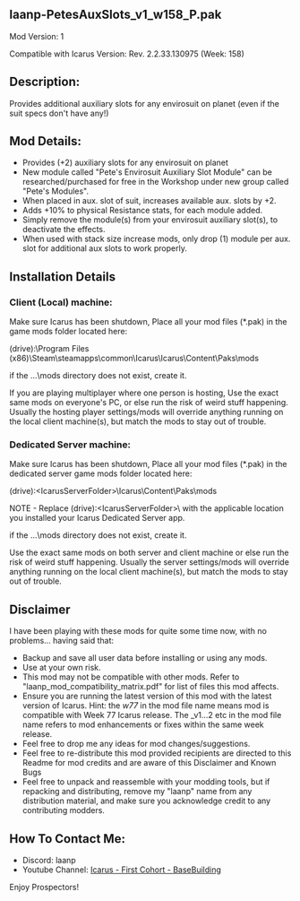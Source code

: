 laanp-PetesAuxSlots_v1_w158_P.pak
----------------------------------------------------------------------
Mod Version: 1

Compatible with Icarus Version: Rev. 2.2.33.130975 (Week: 158)

## Description:
Provides additional auxiliary slots for any envirosuit on planet (even if the suit specs don't have any!)

## Mod Details:
- Provides (+2) auxiliary slots for any envirosuit on planet
- New module called "Pete's Envirosuit Auxiliary Slot Module" can be researched/purchased for free in the Workshop under new group called "Pete's Modules".
- When placed in aux. slot of suit, increases available aux. slots by +2.
- Adds +10% to physical Resistance stats, for each module added.
- Simply remove the module(s) from your envirosuit auxiliary slot(s), to deactivate the effects.
- When used with stack size increase mods, only drop (1) module per aux. slot for additional aux slots to work properly.


## Installation Details

### Client (Local) machine:
Make sure Icarus has been shutdown, 
Place all your mod files (*.pak) in the game mods folder located here:

(drive):\Program Files (x86)\Steam\steamapps\common\Icarus\Icarus\Content\Paks\mods

if the ...\mods directory does not exist, create it.

If you are playing multiplayer where one person is hosting, Use the exact same mods
on everyone's PC, or else run the risk of weird stuff happening.
Usually the hosting player settings/mods will override anything running on the local client machine(s), but match the mods to stay out of trouble.

### Dedicated Server machine:
Make sure Icarus has been shutdown, 
Place all your mod files (*.pak) in the dedicated server game mods folder located here:

(drive):\<IcarusServerFolder>\Icarus\Content\Paks\mods

NOTE - Replace (drive):\<IcarusServerFolder>\ with the applicable location you installed your Icarus Dedicated Server app.

if the ...\mods directory does not exist, create it.

Use the exact same mods on both server and client machine or else run the risk of weird stuff happening.
Usually the server settings/mods will override anything running on the local client machine(s), but match the mods to stay out of trouble.

## Disclaimer
I have been playing with these mods for quite some time now, with no problems... having said that:
- Backup and save all user data before installing or using any mods.
- Use at your own risk.
- This mod may not be compatible with other mods. Refer to "laanp_mod_compatibility_matrix.pdf" for list of files this mod affects.
- Ensure you are running the latest version of this mod with the latest version of Icarus.  Hint: the _w77_ in the mod file name means mod is compatible 
    with Week 77 Icarus release.  The _v1...2 etc in the mod file name refers to mod enhancements or fixes within the same week release. 
- Feel free to drop me any ideas for mod changes/suggestions.
- Feel free to re-distribute this mod provided recipients are directed to this Readme for mod credits and are aware of this Disclaimer and Known Bugs
- Feel free to unpack and reassemble with your modding tools, but if repacking and distributing, remove my "laanp" name from any distribution material,
   and make sure you acknowledge credit to any contributing modders.

## How To Contact Me:

- Discord: laanp
- Youtube Channel: [Icarus - First Cohort - BaseBuilding](https://www.youtube.com/channel/UCQWq0BjD4mnUkAZgRwwigNQ) 

Enjoy Prospectors!































































































































































